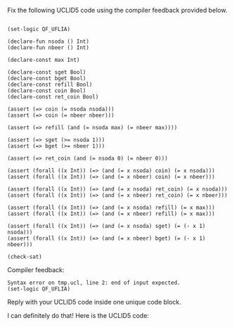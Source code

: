 
Fix the following UCLID5 code using the compiler feedback provided below.

```

(set-logic QF_UFLIA)

(declare-fun nsoda () Int)
(declare-fun nbeer () Int)

(declare-const max Int)

(declare-const sget Bool)
(declare-const bget Bool)
(declare-const refill Bool)
(declare-const coin Bool)
(declare-const ret_coin Bool)

(assert (=> coin (= nsoda nsoda)))
(assert (=> coin (= nbeer nbeer)))

(assert (=> refill (and (= nsoda max) (= nbeer max))))

(assert (=> sget (>= nsoda 1)))
(assert (=> bget (>= nbeer 1)))

(assert (=> ret_coin (and (= nsoda 0) (= nbeer 0)))

(assert (forall ((x Int)) (=> (and (= x nsoda) coin) (= x nsoda)))
(assert (forall ((x Int)) (=> (and (= x nbeer) coin) (= x nbeer)))

(assert (forall ((x Int)) (=> (and (= x nsoda) ret_coin) (= x nsoda)))
(assert (forall ((x Int)) (=> (and (= x nbeer) ret_coin) (= x nbeer)))

(assert (forall ((x Int)) (=> (and (= x nsoda) refill) (= x max)))
(assert (forall ((x Int)) (=> (and (= x nbeer) refill) (= x max)))

(assert (forall ((x Int)) (=> (and (= x nsoda) sget) (= (- x 1) nsoda)))
(assert (forall ((x Int)) (=> (and (= x nbeer) bget) (= (- x 1) nbeer)))

(check-sat)
```

Compiler feedback:

```
Syntax error on tmp.ucl, line 2: end of input expected.
(set-logic QF_UFLIA)

```
Reply with your UCLID5 code inside one unique code block.

I can definitely do that! Here is the UCLID5 code:
```
